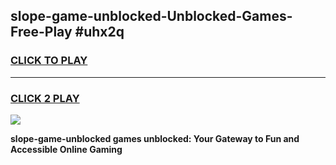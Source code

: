 
## slope-game-unblocked-Unblocked-Games-Free-Play #uhx2q
<h3>
<a href="https://us.freeplayer.one?title=slope-game-unblocked&ref=9M">CLICK TO PLAY</a></h3>
<hr>

<h3>
<a href="https://us.freeplayer.one?title=slope-game-unblocked&ref=9M">CLICK 2 PLAY</a>
  
</h3>

<a href="https://us.freeplayer.one?title=slope-game-unblocked&ref=9M"><img src="https://clearcache.store/games.png"></a>


**slope-game-unblocked games unblocked: Your Gateway to Fun and Accessible Online Gaming**

